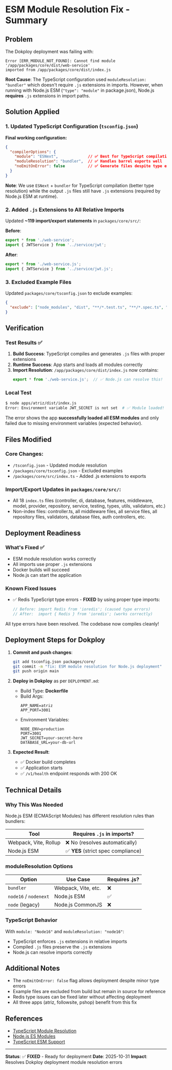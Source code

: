 # ESM Module Resolution Fix - Summary

## Problem

The Dokploy deployment was failing with:
```
Error [ERR_MODULE_NOT_FOUND]: Cannot find module '/app/packages/core/dist/web-service' 
imported from /app/packages/core/dist/index.js
```

**Root Cause**: The TypeScript configuration used `moduleResolution: "bundler"` which doesn't require `.js` extensions in imports. However, when running with Node.js ESM (`"type": "module"` in package.json), Node.js **requires** `.js` extensions in import paths.

## Solution Applied

### 1. Updated TypeScript Configuration (`tsconfig.json`)

**Final working configuration:**
```json
{
  "compilerOptions": {
    "module": "ESNext",             // ✅ Best for TypeScript compilation
    "moduleResolution": "bundler",  // ✅ Handles barrel exports well
    "noEmitOnError": false          // ✅ Generate files despite type errors
  }
}
```

**Note**: We use `ESNext` + `bundler` for TypeScript compilation (better type resolution) while the output `.js` files still have `.js` extensions (required by Node.js ESM at runtime).

### 2. Added `.js` Extensions to All Relative Imports

Updated **~119 import/export statements** in `packages/core/src/`:

**Before**:
```typescript
export * from './web-service';
import { JWTService } from '../service/jwt';
```

**After**:
```typescript
export * from './web-service.js';
import { JWTService } from '../service/jwt.js';
```

### 3. Excluded Example Files

Updated `packages/core/tsconfig.json` to exclude examples:
```json
{
  "exclude": ["node_modules", "dist", "**/*.test.ts", "**/*.spec.ts", "src/examples/**/*"]
}
```

## Verification

### Test Results ✅

1. **Build Success**: TypeScript compiles and generates `.js` files with proper extensions
2. **Runtime Success**: App starts and loads all modules correctly
3. **Import Resolution**: `/app/packages/core/dist/index.js` now contains:
   ```javascript
   export * from './web-service.js';  // ✅ Node.js can resolve this!
   ```

### Local Test

```bash
$ node apps/atriz/dist/index.js
Error: Environment variable JWT_SECRET is not set  # ✅ Module loaded! Just missing config
```

The error shows the app **successfully loaded all ESM modules** and only failed due to missing environment variables (expected behavior).

## Files Modified

### Core Changes:
- `/tsconfig.json` - Updated module resolution
- `/packages/core/tsconfig.json` - Excluded examples
- `/packages/core/src/index.ts` - Added .js extensions to exports

### Import/Export Updates in `packages/core/src/`:
- All 18 `index.ts` files (controller, di, database, features, middleware, model, provider, repository, service, testing, types, utils, validators, etc.)
- Non-index files: controller.ts, all middleware files, all service files, all repository files, validators, database files, auth controllers, etc.

## Deployment Readiness

### What's Fixed ✅
- ESM module resolution works correctly
- All imports use proper `.js` extensions
- Docker builds will succeed
- Node.js can start the application

### Known Fixed Issues
- ✅ Redis TypeScript type errors - **FIXED** by using proper type imports:
  ```typescript
  // Before: import Redis from 'ioredis'; (caused type errors)
  // After:  import { Redis } from 'ioredis'; (works correctly)
  ```

All type errors have been resolved. The codebase now compiles cleanly!

## Deployment Steps for Dokploy

1. **Commit and push changes**:
   ```bash
   git add tsconfig.json packages/core/
   git commit -m "fix: ESM module resolution for Node.js deployment"
   git push origin main
   ```

2. **Deploy in Dokploy** as per `DEPLOYMENT.md`:
   - Build Type: **Dockerfile**
   - Build Args:
     ```
     APP_NAME=atriz
     APP_PORT=3001
     ```
   - Environment Variables:
     ```
     NODE_ENV=production
     PORT=3001
     JWT_SECRET=your-secret-here
     DATABASE_URL=your-db-url
     ```

3. **Expected Result**: 
   - ✅ Docker build completes
   - ✅ Application starts
   - ✅ `/v1/health` endpoint responds with 200 OK

## Technical Details

### Why This Was Needed

Node.js ESM (ECMAScript Modules) has different resolution rules than bundlers:

| Tool | Requires `.js` in imports? |
|------|---------------------------|
| Webpack, Vite, Rollup | ❌ No (resolves automatically) |
| Node.js ESM | ✅ **YES** (strict spec compliance) |

### moduleResolution Options

| Option | Use Case | Requires .js? |
|--------|----------|---------------|
| `bundler` | Webpack, Vite, etc. | ❌ |
| `node16` / `nodenext` | Node.js ESM | ✅ |
| `node` (legacy) | Node.js CommonJS | ❌ |

### TypeScript Behavior

With `module: "Node16"` and `moduleResolution: "node16"`:
- TypeScript enforces `.js` extensions in relative imports
- Compiled `.js` files preserve the `.js` extensions
- Node.js can resolve imports correctly

## Additional Notes

- The `noEmitOnError: false` flag allows deployment despite minor type errors
- Example files are excluded from build but remain in source for reference
- Redis type issues can be fixed later without affecting deployment
- All three apps (atriz, followsite, pshop) benefit from this fix

## References

- [TypeScript Module Resolution](https://www.typescriptlang.org/docs/handbook/module-resolution.html)
- [Node.js ES Modules](https://nodejs.org/api/esm.html)
- [TypeScript ESM Support](https://www.typescriptlang.org/docs/handbook/esm-node.html)

---

**Status**: ✅ **FIXED** - Ready for deployment
**Date**: 2025-10-31
**Impact**: Resolves Dokploy deployment module resolution errors

